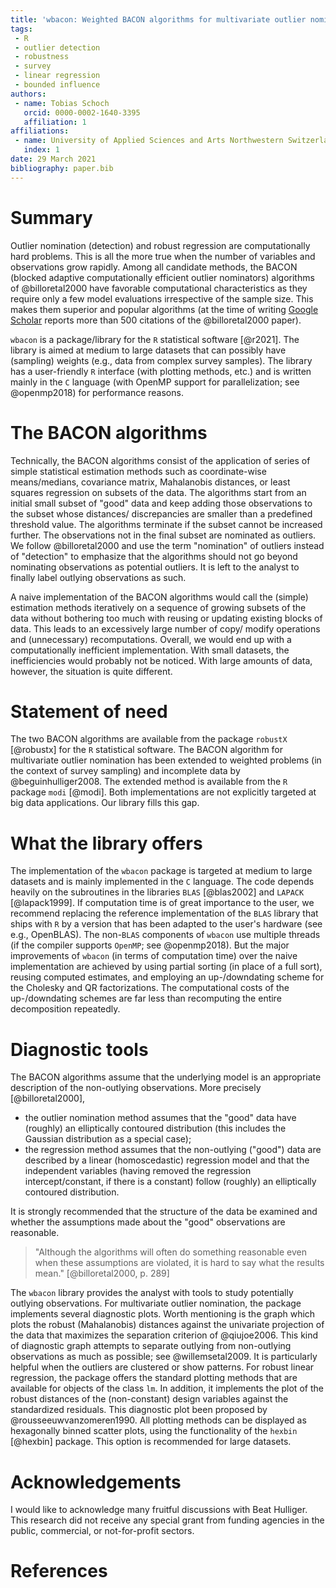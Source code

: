 ```yaml
---
title: 'wbacon: Weighted BACON algorithms for multivariate outlier nomination (detection) and robust linear regression'
tags:
 - R
 - outlier detection
 - robustness
 - survey
 - linear regression
 - bounded influence
authors:
 - name: Tobias Schoch
   orcid: 0000-0002-1640-3395
   affiliation: 1
affiliations:
 - name: University of Applied Sciences and Arts Northwestern Switzerland, School of Business, Riggenbachstrasse 16, CH-4600 Olten, Switzerland
   index: 1
date: 29 March 2021
bibliography: paper.bib
---
```


# Summary

Outlier nomination (detection) and robust regression are computationally hard problems. This is all the more true when the number of variables and observations grow rapidly. Among all candidate methods, the BACON (blocked adaptive computationally efficient outlier nominators) algorithms of @billoretal2000 have favorable computational characteristics as they require only a few model evaluations irrespective of the sample size. This makes them superior and popular algorithms (at the time of writing [Google Scholar](https://scholar.google.com) reports more than 500 citations of the @billoretal2000 paper).

`wbacon` is a package/library for the `R` statistical software [@r2021]. The library is aimed at medium to large datasets that can possibly have (sampling) weights (e.g., data from complex survey samples). The library has a user-friendly `R` interface (with plotting methods, etc.) and is written mainly in the `C` language (with OpenMP support for parallelization; see @openmp2018) for performance reasons.

# The BACON algorithms

Technically, the BACON algorithms consist of the application of series of simple statistical estimation methods such as coordinate-wise means/medians, covariance matrix, Mahalanobis distances, or least squares regression on subsets of the data. The algorithms start from an initial small subset of "good" data and keep adding those observations to the subset whose distances/ discrepancies are smaller than a predefined threshold value. The algorithms terminate if the subset cannot be increased further. The observations not in the final subset are nominated as outliers. We follow @billoretal2000 and use the term "nomination" of outliers instead of "detection" to emphasize that the algorithms should not go beyond nominating observations as potential outliers. It is left to the analyst to finally label outlying observations as such.

A naive implementation of the BACON algorithms would call the (simple) estimation methods iteratively on a sequence of growing subsets of the data without bothering too much with reusing or updating existing blocks of data. This leads to an excessively large number of copy/ modify operations and (unnecessary) recomputations. Overall, we would end up with a computationally inefficient implementation. With small datasets, the inefficiencies would probably not be noticed. With large amounts of data, however, the situation is quite different.

# Statement of need
The two BACON algorithms are available from the package `robustX` [@robustx] for the `R` statistical software. The BACON algorithm for multivariate outlier nomination has been extended  to weighted problems (in the context of survey sampling) and incomplete data by @beguinhulliger2008. The extended method is available from the `R` package `modi` [@modi]. Both implementations are not explicitly targeted at big data applications. Our library fills this gap.

# What the library offers

The implementation of the `wbacon` package is targeted at medium to large datasets and is mainly implemented in the `C` language. The code depends heavily on the subroutines in the libraries `BLAS` [@blas2002] and `LAPACK` [@lapack1999]. If computation time is of great importance to the user, we recommend replacing the reference implementation of the `BLAS` library that ships with `R` by a version that has been adapted to the user's hardware (see e.g., OpenBLAS). The non-`BLAS` components of `wbacon` use multiple threads (if the compiler supports `OpenMP`; see @openmp2018). But the major improvements of `wbacon` (in terms of computation time) over the naive implementation are achieved by using partial sorting (in place of a full sort), reusing computed estimates, and employing an up-/downdating scheme for the Cholesky and QR factorizations. The computational costs of the up-/downdating schemes are far less than recomputing the entire decomposition repeatedly.

# Diagnostic tools

The BACON algorithms assume that the underlying model is an appropriate description of the non-outlying observations. More precisely [@billoretal2000],

* the outlier nomination method assumes that the "good" data have (roughly) an elliptically contoured distribution (this includes the Gaussian distribution as a special case);
* the regression method assumes that the non-outlying ("good") data are described by a linear (homoscedastic) regression model and that the independent variables (having removed the regression intercept/constant, if there is a constant) follow (roughly) an elliptically contoured distribution.

It is strongly recommended that the structure of the data be examined and whether the assumptions made about the "good" observations are reasonable.

> "Although the algorithms will often do something reasonable even when these assumptions are violated, it is hard to say what the results mean." [@billoretal2000, p. 289]

The `wbacon` library provides the analyst with tools to study potentially outlying observations. For multivariate outlier nomination, the package implements several diagnostic plots. Worth mentioning is the graph which plots the robust (Mahalanobis) distances against the univariate projection of the data that maximizes the separation criterion of @qiujoe2006. This kind of diagnostic graph attempts to separate outlying from non-outlying observations as much as possible; see @willemsetal2009. It is particularly helpful when the outliers are clustered or show patterns. For robust linear regression, the package offers the standard plotting methods that are available for objects of the class `lm`. In addition, it implements the plot of the robust distances of the (non-constant) design variables against the standardized residuals. This diagnostic plot been proposed by @rousseeuwvanzomeren1990. All plotting methods can be displayed as hexagonally binned scatter plots, using the functionality of the `hexbin` [@hexbin] package. This option is recommended for large datasets.

# Acknowledgements
I would like to acknowledge many fruitful discussions with Beat Hulliger. This research did not receive any special grant from funding agencies in the public, commercial, or not-for-profit sectors.

# References
